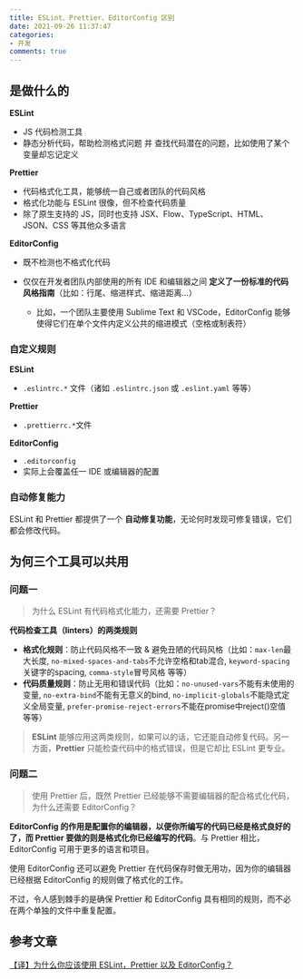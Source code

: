 ```yaml
---
title: ESLint、Prettier、EditorConfig 区别
date: 2021-09-26 11:37:47
categories:
- 开发
comments: true
---
```


## 是做什么的

**ESLint**

- JS 代码检测工具
- 静态分析代码，帮助检测格式问题 并 查找代码潜在的问题，比如使用了某个变量却忘记定义

**Prettier**

- 代码格式化工具，能够统一自己或者团队的代码风格
- 格式化功能与 ESLint 很像，但不检查代码质量
- 除了原生支持的 JS，同时也支持 JSX、Flow、TypeScript、HTML、JSON、CSS 等其他众多语言

**EditorConfig**

- 既不检测也不格式化代码

- 仅仅在开发者团队内部使用的所有 IDE 和编辑器之间 **定义了一份标准的代码风格指南**（比如：行尾、缩进样式、缩进距离...）

  - 比如，一个团队主要使用 Sublime Text 和 VSCode，EditorConfig 能够使得它们在单个文件内定义公共的缩进模式（空格或制表符）

<!-- more -->

### 自定义规则

**ESLint**

- `.eslintrc.*` 文件（诸如 `.eslintrc.json` 或 `.eslint.yaml` 等等）

**Prettier**

- `.prettierrc.*`文件

**EditorConfig**

- `.editorconfig`
- 实际上会覆盖任一 IDE 或编辑器的配置



### 自动修复能力

ESLint 和 Prettier 都提供了一个 **自动修复功能**，无论何时发现可修复错误，它们都会修改代码。



## 为何三个工具可以共用

### 问题一

> 为什么 ESLint 有代码格式化能力，还需要 Prettier？

**代码检查工具（linters）的两类规则**

- **格式化规则**：防止代码风格不一致 & 避免丑陋的代码风格（比如：`max-len`最大长度, `no-mixed-spaces-and-tabs`不允许空格和tab混合, `keyword-spacing`关键字的spacing, `comma-style`冒号风格 等等）
- **代码质量规则**：防止无用和错误代码（比如：`no-unused-vars`不能有未使用的变量, `no-extra-bind`不能有无意义的bind, `no-implicit-globals`不能隐式定义全局变量, `prefer-promise-reject-errors`不能在promise中reject()空值 等等）

> **ESLint** 能够应用这两类规则，如果可以的话，它还能自动修复代码。另一方面，**Prettier** 只能检查代码中的格式错误，但是它却比 ESLint 更专业。



### 问题二

> 使用 Prettier 后，既然 Prettier 已经能够不需要编辑器的配合格式化代码，为什么还需要 EditorConfig？

**EditorConfig 的作用是配置你的编辑器，以便你所编写的代码已经是格式良好的了，而 Prettier 要做的则是格式化你已经编写的代码**。与 Prettier 相比，EditorConfig 可用于更多的语言和项目。

使用 EditorConfig 还可以避免 Prettier 在代码保存时做无用功，因为你的编辑器已经根据 EditorConfig 的规则做了格式化的工作。

不过，令人感到棘手的是确保 Prettier 和 EditorConfig 具有相同的规则，而不必在两个单独的文件中重复配置。



## 参考文章

[【译】为什么你应该使用 ESLint，Prettier 以及 EditorConfig？](https://juejin.cn/post/6924249306039844872#heading-1)

